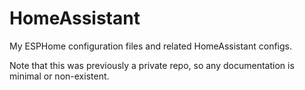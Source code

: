 # HomeAssistant
My ESPHome configuration files and related HomeAssistant configs.

Note that this was previously a private repo, so any documentation is minimal or non-existent.
